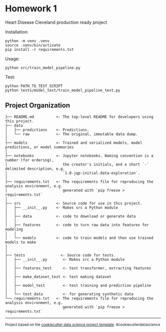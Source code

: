 Homework 1
==============================
Heart Disease Cleveland production ready project


Installation: 
~~~
python -m venv .venv
source .venv/bin/activate
pip install -r requirements.txt
~~~
Usage:
~~~
python src/train_model_pipeline.py
~~~

Test:
~~~
python PATH_TO_TEST_SCRIPT
python tests/model_test/train_model_pipeline_test.py
~~~

Project Organization
------------

    ├── README.md          <- The top-level README for developers using this project.
    ├── data
    │   ├── predictions    <- Predictions.
    │   └── raw            <- The original, immutable data dump.
    │
    ├── models             <- Trained and serialized models, model predictions, or model summaries
    │
    ├── notebooks          <- Jupyter notebooks. Naming convention is a number (for ordering),
    │                         the creator's initials, and a short `-` delimited description, e.g.
    │                         `1.0-jqp-initial-data-exploration`.
    │
    ├── requirements.txt   <- The requirements file for reproducing the analysis environment, e.g.
    │                         generated with `pip freeze > requirements.txt`
    │
    ├── src                <- Source code for use in this project.
    │   ├── __init__.py    <- Makes src a Python module
    │   │
    │   ├── data           <- code to download or generate data
    │   │
    │   ├── features       <- code to turn raw data into features for modeling
    │   │
    │   └── models         <- code to train models and then use trained models to make
    │   
    │
    ├── tests                <- Source code for tests.
    │   ├── __init__.py       <- Makes src a Python module
    │   │
    │   ├── features_test     <- test transformer, extracting features
    │   │
    │   ├── make_dataset_test <- test making dataset
    │   │
    │   ├── model_test        <- test training and prediction pipeline
    │   │
    │   └── test_data         <- for generating synthetic data   
    └── requirements.txt   <- The requirements file for reproducing the analysis environment, e.g.
                              generated with `pip freeze > requirements.txt`


--------

<p><small>Project based on the <a target="_blank" href="https://drivendata.github.io/cookiecutter-data-science/">cookiecutter data science project template</a>. #cookiecutterdatascience</small></p>

